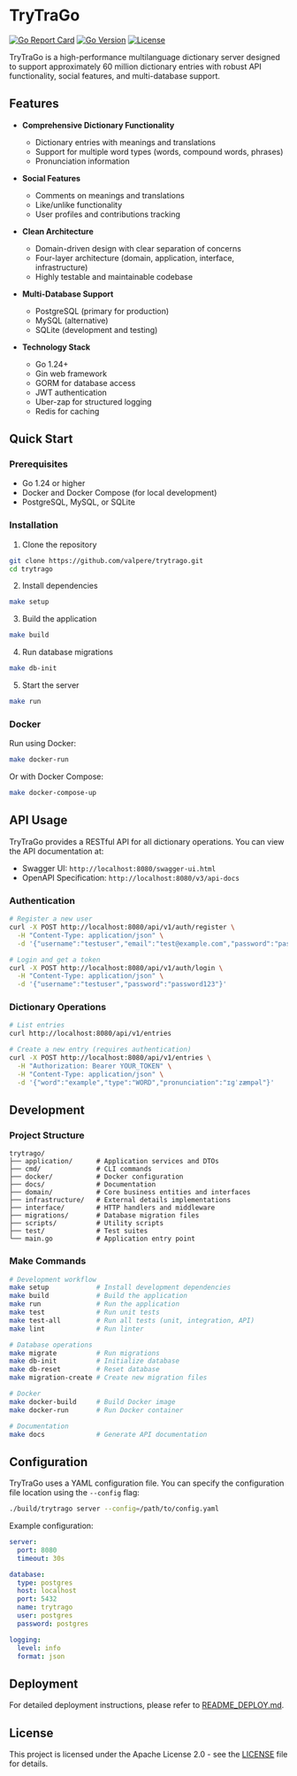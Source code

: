 # TryTraGo

[![Go Report Card](https://goreportcard.com/badge/github.com/valpere/trytrago)](https://goreportcard.com/report/github.com/valpere/trytrago)
[![Go Version](https://img.shields.io/github/go-mod/go-version/valpere/trytrago)](https://go.dev/)
[![License](https://img.shields.io/badge/License-Apache%202.0-blue.svg)](LICENSE)

TryTraGo is a high-performance multilanguage dictionary server designed to support approximately 60 million dictionary entries with robust API functionality, social features, and multi-database support.

## Features

- **Comprehensive Dictionary Functionality**
  - Dictionary entries with meanings and translations
  - Support for multiple word types (words, compound words, phrases)
  - Pronunciation information

- **Social Features**
  - Comments on meanings and translations
  - Like/unlike functionality
  - User profiles and contributions tracking

- **Clean Architecture**
  - Domain-driven design with clear separation of concerns
  - Four-layer architecture (domain, application, interface, infrastructure)
  - Highly testable and maintainable codebase

- **Multi-Database Support**
  - PostgreSQL (primary for production)
  - MySQL (alternative)
  - SQLite (development and testing)

- **Technology Stack**
  - Go 1.24+
  - Gin web framework
  - GORM for database access
  - JWT authentication
  - Uber-zap for structured logging
  - Redis for caching

## Quick Start

### Prerequisites

- Go 1.24 or higher
- Docker and Docker Compose (for local development)
- PostgreSQL, MySQL, or SQLite

### Installation

1. Clone the repository

```bash
git clone https://github.com/valpere/trytrago.git
cd trytrago
```

2. Install dependencies

```bash
make setup
```

3. Build the application

```bash
make build
```

4. Run database migrations

```bash
make db-init
```

5. Start the server

```bash
make run
```

### Docker

Run using Docker:

```bash
make docker-run
```

Or with Docker Compose:

```bash
make docker-compose-up
```

## API Usage

TryTraGo provides a RESTful API for all dictionary operations. You can view the API documentation at:

- Swagger UI: `http://localhost:8080/swagger-ui.html`
- OpenAPI Specification: `http://localhost:8080/v3/api-docs`

### Authentication

```bash
# Register a new user
curl -X POST http://localhost:8080/api/v1/auth/register \
  -H "Content-Type: application/json" \
  -d '{"username":"testuser","email":"test@example.com","password":"password123"}'

# Login and get a token
curl -X POST http://localhost:8080/api/v1/auth/login \
  -H "Content-Type: application/json" \
  -d '{"username":"testuser","password":"password123"}'
```

### Dictionary Operations

```bash
# List entries
curl http://localhost:8080/api/v1/entries

# Create a new entry (requires authentication)
curl -X POST http://localhost:8080/api/v1/entries \
  -H "Authorization: Bearer YOUR_TOKEN" \
  -H "Content-Type: application/json" \
  -d '{"word":"example","type":"WORD","pronunciation":"ɪɡˈzæmpəl"}'
```

## Development

### Project Structure

```
trytrago/
├── application/      # Application services and DTOs
├── cmd/              # CLI commands
├── docker/           # Docker configuration
├── docs/             # Documentation
├── domain/           # Core business entities and interfaces
├── infrastructure/   # External details implementations
├── interface/        # HTTP handlers and middleware
├── migrations/       # Database migration files
├── scripts/          # Utility scripts
├── test/             # Test suites
└── main.go           # Application entry point
```

### Make Commands

```bash
# Development workflow
make setup            # Install development dependencies
make build            # Build the application
make run              # Run the application
make test             # Run unit tests
make test-all         # Run all tests (unit, integration, API)
make lint             # Run linter

# Database operations
make migrate          # Run migrations
make db-init          # Initialize database
make db-reset         # Reset database
make migration-create # Create new migration files

# Docker
make docker-build     # Build Docker image
make docker-run       # Run Docker container

# Documentation
make docs             # Generate API documentation
```

## Configuration

TryTraGo uses a YAML configuration file. You can specify the configuration file location using the `--config` flag:

```bash
./build/trytrago server --config=/path/to/config.yaml
```

Example configuration:

```yaml
server:
  port: 8080
  timeout: 30s

database:
  type: postgres
  host: localhost
  port: 5432
  name: trytrago
  user: postgres
  password: postgres

logging:
  level: info
  format: json
```

## Deployment

For detailed deployment instructions, please refer to [README_DEPLOY.md](README_DEPLOY.md).

## License

This project is licensed under the Apache License 2.0 - see the [LICENSE](LICENSE) file for details.
